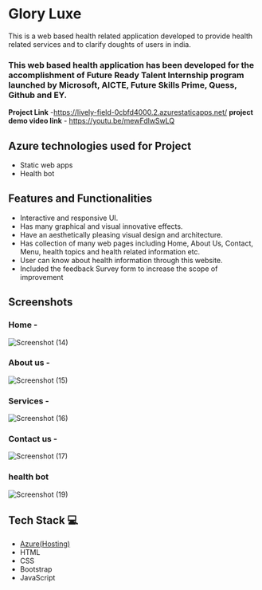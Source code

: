 # Glory Luxe
This is a web based health related application developed  to provide health related services and to clarify doughts of users in india.

### This web based health application has been developed for the accomplishment of Future Ready Talent Internship program launched by Microsoft, AICTE, Future Skills Prime, Quess, Github and EY.


**Project Link** -https://lively-field-0cbfd4000.2.azurestaticapps.net/
**project demo video link** - https://youtu.be/mewFdlwSwLQ

## Azure technologies used for Project

- Static web apps
- Health bot

## Features and Functionalities 

- Interactive and responsive UI.
- Has many graphical and visual innovative effects.
- Have an aesthetically pleasing visual design and architecture.
- Has collection of many web pages including Home, About Us, Contact, Menu, health topics and health related information etc.
- User can know about health information through this website.
- Included the feedback Survey form to increase the scope of improvement 

## Screenshots
### Home -
![Screenshot (14)](https://user-images.githubusercontent.com/115445072/201801525-782660c5-4380-4e98-bad8-999601e3b86a.png)

### About us -
![Screenshot (15)](https://user-images.githubusercontent.com/115445072/201803011-0adfc727-99e6-4ed4-b6a3-9b3553414cf9.png)

### Services -
![Screenshot (16)](https://user-images.githubusercontent.com/115445072/201802809-a21cf93f-6360-4cee-bd40-f2e7eb474d82.png)

### Contact us -
![Screenshot (17)](https://user-images.githubusercontent.com/115445072/201803044-93e9fc88-2f50-4b3b-8d62-d107545daa6d.png)

### health bot
![Screenshot (19)](https://user-images.githubusercontent.com/115445072/201803886-a323ec39-5d55-4bdd-ad2e-84c0ccedc405.png)

## Tech Stack 💻

- [Azure(Hosting)](https://azure.microsoft.com/en-in/features/azure-portal/)
- HTML
- CSS
- Bootstrap
- JavaScript
